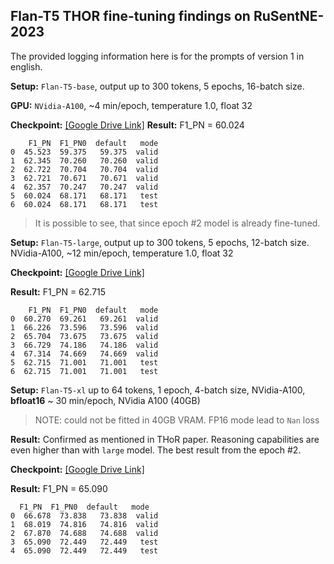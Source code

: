 ## Flan-T5 THOR fine-tuning findings on RuSentNE-2023 

The provided logging information here is for the prompts of version 1 in english.

**Setup:** `Flan-T5-base`, output up to 300 tokens, 5 epochs, 16-batch size.

**GPU:** `NVidia-A100`, ~4 min/epoch, temperature 1.0, float 32

**Checkpoint:** [[Google Drive Link]](https://drive.google.com/file/d/1oR5iGKgbiJ7J1Bs9c_e9Qyl_99WbtRPY/view?usp=drive_link)
**Result:** F1_PN = 60.024
```tsv
    F1_PN  F1_PN0  default   mode
0  45.523  59.375   59.375  valid
1  62.345  70.260   70.260  valid
2  62.722  70.704   70.704  valid
3  62.721  70.671   70.671  valid
4  62.357  70.247   70.247  valid
5  60.024  68.171   68.171   test
6  60.024  68.171   68.171   test
```
> It is possible to see, that since epoch #2 model is already fine-tuned.

**Setup:** `Flan-T5-large`, output up to 300 tokens, 5 epochs, 12-batch size. NVidia-A100, ~12 min/epoch, temperature 1.0, float 32

**Checkpoint:** [[Google Drive Link]](https://drive.google.com/file/d/1-4OCvA-HN6QQ_srrt0eiAmIPQJEr7OO2/view?usp=drive_link)

**Result:** F1_PN = 62.715

```tsv
    F1_PN  F1_PN0  default   mode
0  60.270  69.261   69.261  valid
1  66.226  73.596   73.596  valid
2  65.704  73.675   73.675  valid
3  66.729  74.186   74.186  valid
4  67.314  74.669   74.669  valid
5  62.715  71.001   71.001   test
6  62.715  71.001   71.001   test
```

**Setup:** `Flan-T5-xl` up to 64 tokens, 1 epoch, 4-batch size, NVidia-A100, **bfloat16** ~ 30 min/epoch, NVidia A100 (40GB)
> NOTE: could not be fitted in 40GB VRAM. FP16 mode lead to `Nan` loss
 
**Result:** Confirmed as mentioned in THoR paper. Reasoning capabilities are even higher than with `large` model.
The best result from the epoch #2.

**Checkpoint:** [[Google Drive Link]](https://drive.google.com/file/d/1-0WRYUbMzdbpDyzzMqQMtOwe5rFuiIus/view?usp=drive_link)

**Result:** F1_PN = 65.090
```tsv
  F1_PN  F1_PN0  default   mode
0  66.678  73.838   73.838  valid
1  68.019  74.816   74.816  valid
2  67.870  74.688   74.688  valid
3  65.090  72.449   72.449   test
4  65.090  72.449   72.449   test
```